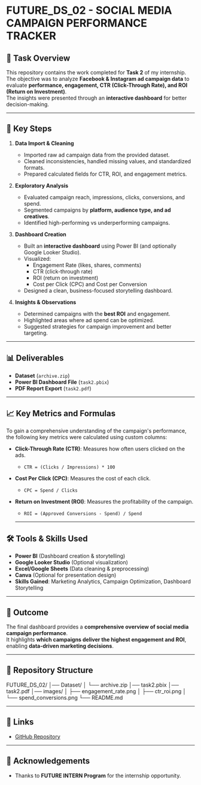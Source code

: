 # FUTURE_DS_02 - SOCIAL MEDIA CAMPAIGN PERFORMANCE TRACKER

## 📌 Task Overview
This repository contains the work completed for **Task 2** of my internship.  
The objective was to analyze **Facebook & Instagram ad campaign data** to evaluate **performance, engagement, CTR (Click-Through Rate), and ROI (Return on Investment)**.  
The insights were presented through an **interactive dashboard** for better decision-making.

---

## 🔹 Key Steps
1. **Data Import & Cleaning**
   - Imported raw ad campaign data from the provided dataset.
   - Cleaned inconsistencies, handled missing values, and standardized formats.
   - Prepared calculated fields for CTR, ROI, and engagement metrics.

2. **Exploratory Analysis**
   - Evaluated campaign reach, impressions, clicks, conversions, and spend.
   - Segmented campaigns by **platform, audience type, and ad creatives**.
   - Identified high-performing vs underperforming campaigns.

3. **Dashboard Creation**
   - Built an **interactive dashboard** using Power BI (and optionally Google Looker Studio).
   - Visualized:
     - Engagement Rate (likes, shares, comments)  
     - CTR (click-through rate)  
     - ROI (return on investment)  
     - Cost per Click (CPC) and Cost per Conversion  
   - Designed a clean, business-focused storytelling dashboard.

4. **Insights & Observations**
   - Determined campaigns with the **best ROI** and engagement.  
   - Highlighted areas where ad spend can be optimized.  
   - Suggested strategies for campaign improvement and better targeting.  

---

## 📊 Deliverables
- **Dataset** (`archive.zip`)  
- **Power BI Dashboard File** (`task2.pbix`)  
- **PDF Report Export** (`task2.pdf`)  

---
## 📈 Key Metrics and Formulas

To gain a comprehensive understanding of the campaign's performance, the following key metrics were calculated using custom columns:

* **Click-Through Rate (CTR)**: Measures how often users clicked on the ads.
    * `CTR = (Clicks / Impressions) * 100`

* **Cost Per Click (CPC)**: Measures the cost of each click.
    * `CPC = Spend / Clicks`

* **Return on Investment (ROI)**: Measures the profitability of the campaign.
    * `ROI = (Approved Conversions - Spend) / Spend`

  ---

## 🛠️ Tools & Skills Used
- **Power BI** (Dashboard creation & storytelling)  
- **Google Looker Studio** (Optional visualization)  
- **Excel/Google Sheets** (Data cleaning & preprocessing)  
- **Canva** (Optional for presentation design)  
- **Skills Gained**: Marketing Analytics, Campaign Optimization, Dashboard Storytelling  

---

## 🚀 Outcome
The final dashboard provides a **comprehensive overview of social media campaign performance**.  
It highlights **which campaigns deliver the highest engagement and ROI**, enabling **data-driven marketing decisions**.

---

## 📂 Repository Structure
FUTURE_DS_02/
│── Dataset/
│ └── archive.zip
│── task2.pbix
│── task2.pdf
│── images/
│ ├── engagement_rate.png
│ ├── ctr_roi.png
│ └── spend_conversions.png
└── README.md

---

## 🔗 Links
- [GitHub Repository](https://github.com/manisai-chary/FUTURE_DS_02)  

---

## 🙏 Acknowledgements
- Thanks to **FUTURE INTERN Program** for the internship opportunity.  
  

